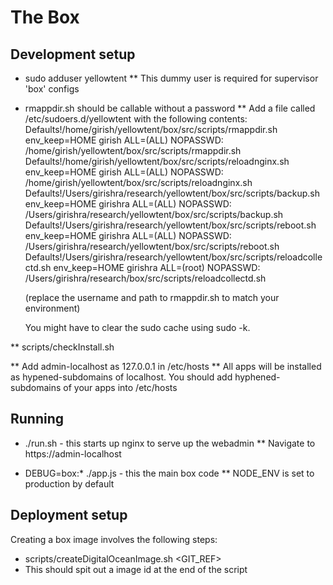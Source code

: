 The Box
=======

Development setup
-----------------
* sudo adduser yellowtent
** This dummy user is required for supervisor 'box' configs

* rmappdir.sh should be callable without a password
** Add a file called /etc/sudoers.d/yellowtent with the following contents:
    Defaults!/home/girish/yellowtent/box/src/scripts/rmappdir.sh env_keep=HOME
    girish ALL=(ALL) NOPASSWD: /home/girish/yellowtent/box/src/scripts/rmappdir.sh
    Defaults!/home/girish/yellowtent/box/src/scripts/reloadnginx.sh env_keep=HOME
    girish ALL=(ALL) NOPASSWD: /home/girish/yellowtent/box/src/scripts/reloadnginx.sh
    Defaults!/Users/girishra/research/yellowtent/box/src/scripts/backup.sh env_keep=HOME
    girishra ALL=(ALL) NOPASSWD: /Users/girishra/research/yellowtent/box/src/scripts/backup.sh
    Defaults!/Users/girishra/research/yellowtent/box/src/scripts/reboot.sh env_keep=HOME
    girishra ALL=(ALL) NOPASSWD: /Users/girishra/research/yellowtent/box/src/scripts/reboot.sh
    Defaults!/Users/girishra/research/yellowtent/box/src/scripts/reloadcollectd.sh env_keep=HOME
    girishra ALL=(root) NOPASSWD: /Users/girishra/research/box/src/scripts/reloadcollectd.sh


   (replace the username and path to rmappdir.sh to match your environment)

   You might have to clear the sudo cache using sudo -k.

** scripts/checkInstall.sh

** Add admin-localhost as 127.0.0.1 in /etc/hosts
** All apps will be installed as hypened-subdomains of localhost. You should add
   hyphened-subdomains of your apps into /etc/hosts

Running
-------
* ./run.sh - this starts up nginx to serve up the webadmin
** Navigate to https://admin-localhost

* DEBUG=box:* ./app.js - this the main box code
** NODE_ENV is set to production by default

Deployment setup
----------------
Creating a box image involves the following steps:
* scripts/createDigitalOceanImage.sh <GIT_REF>
* This should spit out a image id at the end of the script

